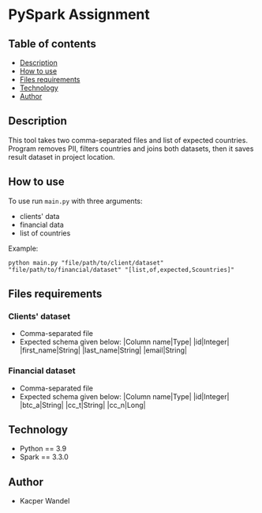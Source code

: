 # PySpark Assignment

## Table of contents
* [Description](#desc)
* [How to use](#htu)
* [Files requirements](#filesreq)
* [Technology](#tech)
* [Author](#auth)

<a href="#desc"></a>
## Description
This tool takes two comma-separated files and list of expected countries. Program removes PII, filters countries and joins both datasets, then it saves result dataset in project location.

<a href="#htu"></a>
## How to use 
To use run ```main.py``` with three arguments:
* clients' data
* financial data         
* list of countries 

Example:
```
python main.py "file/path/to/client/dataset" "file/path/to/financial/dataset" "[list,of,expected,Scountries]"
```

<a href="#filesreq"></a>
## Files requirements

### Clients' dataset
* Comma-separated file
* Expected schema given below:
|Column name|Type|
|id|Integer|
|first_name|String|
|last_name|String|
|email|String|

### Financial dataset
* Comma-separated file
* Expected schema given below:
|Column name|Type|
|id|Integer|
|btc_a|String|
|cc_t|String|
|cc_n|Long|

<a href="#tech"></a>
## Technology
* Python == 3.9
* Spark == 3.3.0

<a href="#auth"></a>
## Author
* Kacper Wandel